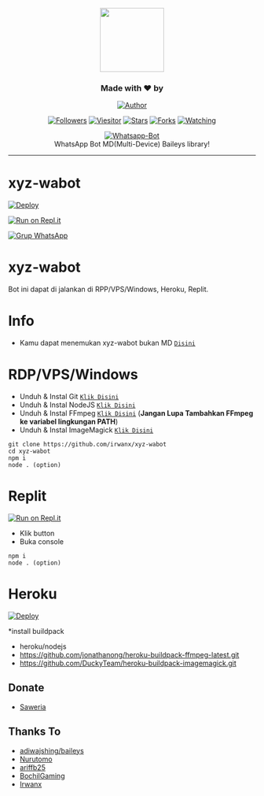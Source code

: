 <p align="center"> 
  <img src="https://github.com/irwanx.png" height="130"/> 
  </p> 
  <h3 align="center">Made with ❤️ by</h3> 
  <p align="center"> 
  <a href="https://github.com/irwanx/"><img title="Author" src="https://img.shields.io/badge/author-irwanx-blue?style=for-the-badge&logo=github"></a> 
  </p> 
  <p align="center"> 
  <a href="https://github.com/irwanx/followers"><img title="Followers" src="https://img.shields.io/github/followers/irwanx?color=blue&style=flat-square"></a> 
  <a href="https://visitor-badge.glitch.me/badge?page_id=irwanx/xyz-wabot"><img title="Viesitor" src="https://visitor-badge.glitch.me/badge?page_id=irwanx/xyz-wabot"></a> 
  <a href="https://github.com/irwanx/xyz-wabot/stargazers/"><img title="Stars" src="https://img.shields.io/github/stars/irwanx/xyz-wabot?color=red&style=flat-square"></a> 
  <a href="https://github.com/irwanx/xyz-wabot/network/members"><img title="Forks" src="https://img.shields.io/github/forks/irwanx/xyz-wabot?color=red&style=flat-square"></a> 
  <a href="https://github.com/irwanx/xyz-wabot/watchers"><img title="Watching" src="https://img.shields.io/github/watchers/irwanx/xyz-wabot?label=watchers&color=blue&style=flat-square"></a> 
  </p>
  <p align="center"> 
  <a href="https://github.com/irwanx/xyz-wabot"><img title="Whatsapp-Bot" src="https://img.shields.io/badge/XyZ Whatsapp Bot-green?colorA=%23ff0000&colorB=%23017e40&style=for-the-badge"></a> 
    <br> 
  WhatsApp Bot MD(Multi-Device) Baileys library!<hr> 
  </p> 
<h1 align="left">xyz-wabot</h1>


[![Deploy](https://www.herokucdn.com/deploy/button.svg)](https://heroku.com/deploy?template=https://github.com/irwanx/xyz-wabot)

[![Run on Repl.it](https://repl.it/badge/github/irwanx/xyz-wabot)](https://repl.it/github/irwanx/xyz-wabot)

[![Grup WhatsApp](https://img.shields.io/badge/WhatsApp-25D366?style=for-the-badge&logo=whatsapp&logoColor=white)](https://chat.whatsapp.com/LIX42RUhLi15MBXhfvrF6K)

# xyz-wabot
Bot ini dapat di jalankan di RPP/VPS/Windows, Heroku, Replit.

# Info
* Kamu dapat menemukan xyz-wabot bukan MD [`Disini`](https://github.com/irwanx/xyz-wabot)

# RDP/VPS/Windows
* Unduh & Instal Git [`Klik Disini`](https://git-scm.com/downloads)
* Unduh & Instal NodeJS [`Klik Disini`](https://nodejs.org/en/download)
* Unduh & Instal FFmpeg [`Klik Disini`](https://ffmpeg.org/download.html) (**Jangan Lupa Tambahkan FFmpeg ke variabel lingkungan PATH**)
* Unduh & Instal ImageMagick [`Klik Disini`](https://imagemagick.org/script/download.php)
```
git clone https://github.com/irwanx/xyz-wabot
cd xyz-wabot
npm i
node . (option)
```
# Replit
[![Run on Repl.it](https://repl.it/badge/github/irwanx/xyz-wabot)](https://repl.it/github/irwanx/xyz-wabot)
* Klik button
* Buka console
```
npm i
node . (option)
```
# Heroku
[![Deploy](https://www.herokucdn.com/deploy/button.svg)](https://heroku.com/deploy?template=https://github.com/irwanx/xyz-wabot)

*install buildpack
* heroku/nodejs
* https://github.com/jonathanong/heroku-buildpack-ffmpeg-latest.git
* https://github.com/DuckyTeam/heroku-buildpack-imagemagick.git
 
## Donate 
- [ Saweria ](https://saweria.co/irwanx) 

## Thanks To
- [adiwajshing/baileys](https://github.com/adiwajshing/baileys)
- [Nurutomo](https://github.com/Nurutomo)
- [ariffb25](https://github.com/ariffb25)
- [BochilGaming](https://github.com/BochilGaming)
- [Irwanx](https://github.com/irwanx)